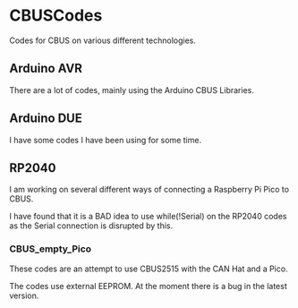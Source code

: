 # CBUSCodes

Codes for CBUS on various different technologies.

## Arduino AVR

There are a lot of codes, mainly using the Arduino CBUS Libraries.

## Arduino DUE

I have some codes I have been using for some time.

## RP2040

I am working on several different ways of connecting a Raspberry Pi Pico to CBUS.

I have found that it is a BAD idea to use   while(!Serial) on the RP2040 codes as the Serial connection is disrupted by this.

### CBUS_empty_Pico

These codes are an attempt to use CBUS2515 with the CAN Hat and a Pico.

The codes use external EEPROM.  At the moment there is a bug in the latest version.

